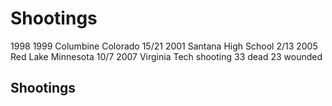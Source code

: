 # Shootings
1998 
1999 Columbine Colorado 15/21
2001 Santana High School 2/13
2005 Red Lake Minnesota 10/7
2007 Virginia Tech shooting 33 dead 23 wounded

## Shootings
